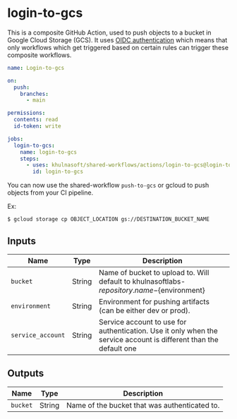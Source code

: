 # login-to-gcs

This is a composite GitHub Action, used to push objects to a bucket in Google Cloud Storage (GCS).
It uses [OIDC authentication](https://docs.github.com/en/actions/deployment/security-hardening-your-deployments/about-security-hardening-with-openid-connect)
which means that only workflows which get triggered based on certain rules can
trigger these composite workflows.

<!-- x-release-please-start-version -->

```yaml
name: Login-to-gcs

on:
  push:
    branches:
      - main

permissions:
  contents: read
  id-token: write

jobs:
  login-to-gcs:
    name: login-to-gcs
    steps:
      - uses: khulnasoft/shared-workflows/actions/login-to-gcs@login-to-gcs-v0.2.0
        id: login-to-gcs
```

<!-- x-release-please-end-version -->

You can now use the shared-workflow `push-to-gcs` or gcloud to push objects from your CI pipeline.

Ex:

```
$ gcloud storage cp OBJECT_LOCATION gs://DESTINATION_BUCKET_NAME
```

## Inputs

| Name              | Type   | Description                                                                                                       |
| ----------------- | ------ | ----------------------------------------------------------------------------------------------------------------- |
| `bucket`          | String | Name of bucket to upload to. Will default to khulnasoftlabs-${repository.name}-${environment}                        |
| `environment`     | String | Environment for pushing artifacts (can be either dev or prod).                                                    |
| `service_account` | String | Service account to use for authentication. Use it only when the service account is different than the default one |

## Outputs

| Name     | Type   | Description                                   |
| -------- | ------ | --------------------------------------------- |
| `bucket` | String | Name of the bucket that was authenticated to. |

